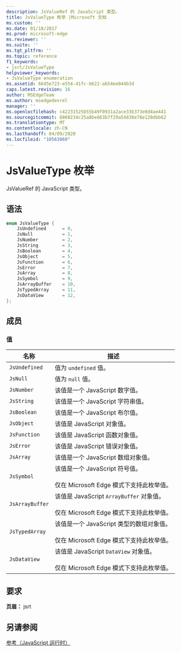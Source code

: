 ```yaml
---
description: JsValueRef 的 JavaScript 类型。
title: JsValueType 枚举 |Microsoft 文档
ms.custom: ''
ms.date: 01/18/2017
ms.prod: microsoft-edge
ms.reviewer: ''
ms.suite: ''
ms.tgt_pltfrm: ''
ms.topic: reference
f1_keywords:
- jsrt/JsValueType
helpviewer_keywords:
- JsValueType enumeration
ms.assetid: 6645e723-e554-41fc-b622-ab54ee044b3d
caps.latest.revision: 16
author: MSEdgeTeam
ms.author: msedgedevrel
manager: ''
ms.openlocfilehash: c42231525b55b49f0931a2ace33b373e0d4ae441
ms.sourcegitcommit: 6860234c25a8be863b7f29a54838e78e120dbb62
ms.translationtype: MT
ms.contentlocale: zh-CN
ms.lasthandoff: 04/09/2020
ms.locfileid: "10563060"
---
```

# JsValueType 枚举
JsValueRef 的 JavaScript 类型。  
  
## 语法  
  
```cpp  
enum JsValueType {  
    JsUndefined      = 0,  
    JsNull           = 1,  
    JsNumber         = 2,  
    JsString         = 3,  
    JsBoolean        = 4,  
    JsObject         = 5,  
    JsFunction       = 6,  
    JsError          = 7,  
    JsArray          = 8,  
    JsSymbol         = 9,  
    JsArrayBuffer    = 10,  
    JsTypedArray     = 11,  
    JsDataView       = 12,  
};  
```  
  
## 成员  
  
### 值  
  
|名称|描述|  
|----------|-----------------|  
|`JsUndefined`|值为 `undefined` 值。|  
|`JsNull`|值为 `null` 值。|  
|`JsNumber`|该值是一个 JavaScript 数字值。|  
|`JsString`|该值是一个 JavaScript 字符串值。|  
|`JsBoolean`|该值是一个 JavaScript 布尔值。|  
|`JsObject`|该值是 JavaScript 对象值。|  
|`JsFunction`|该值是 JavaScript 函数对象值。|  
|`JsError`|该值是 JavaScript 错误对象值。|  
|`JsArray`|该值是一个 JavaScript 数组对象值。|  
|`JsSymbol`|该值是一个 JavaScript 符号值。<br /><br /> 仅在 Microsoft Edge 模式下支持此枚举值。|  
|`JsArrayBuffer`|该值是 JavaScript `ArrayBuffer` 对象值。<br /><br /> 仅在 Microsoft Edge 模式下支持此枚举值。|  
|`JsTypedArray`|该值是一个 JavaScript 类型的数组对象值。<br /><br /> 仅在 Microsoft Edge 模式下支持此枚举值。|  
|`JsDataView`|该值是 JavaScript `DataView` 对象值。<br /><br /> 仅在 Microsoft Edge 模式下支持此枚举值。|  
  
## 要求  
 **页眉：** jsrt  
  
## 另请参阅  
 [参考（JavaScript 运行时）](../chakra-hosting/reference-javascript-runtime.md)